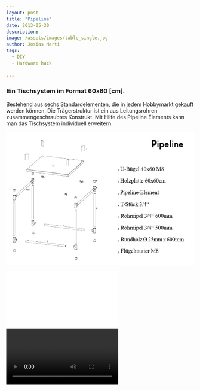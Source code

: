 ```yaml
---
layout: post
title: "Pipeline"
date: 2013-05-30
description:
image: /assets/images/table_single.jpg
author: Josias Marti
tags:
  - DIY
  - Hardware hack

---
```


### Ein Tischsystem im Format 60x60 [cm].
Bestehend aus sechs Standardelementen, die in jedem Hobbymarkt gekauft werden können.
Die Trägerstruktur ist ein aus Leitungsrohren zusammengeschraubtes Konstrukt.
Mit Hilfe des Pipeline Elements kann man das Tischsystem individuell erweitern.

![Placeholder](/assets/images/pipeline_02.jpg)


<iframe style="border: none;" src="/assets/pipeline.html"></iframe>

<video controls> 
    <source src="/assets/video/pipe.mp4"></source>
</video>